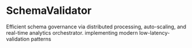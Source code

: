 # SchemaValidator
Efficient schema governance via distributed processing, auto-scaling, and real-time analytics orchestrator. implementing modern low-latency-validation patterns
